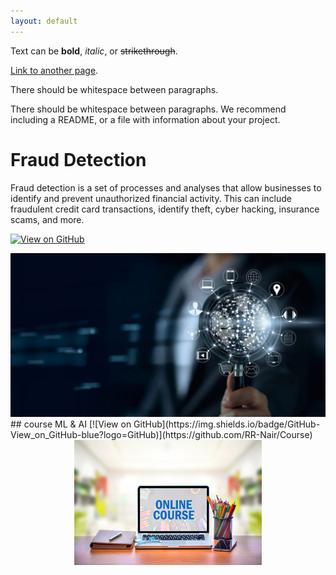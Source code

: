 ```yaml
---
layout: default
---
```


Text can be **bold**, _italic_, or ~~strikethrough~~.

[Link to another page](./another-page.html).

There should be whitespace between paragraphs.

There should be whitespace between paragraphs. We recommend including a README, or a file with information about your project.

# Fraud Detection

Fraud detection is a set of processes and analyses that allow businesses to identify and prevent unauthorized financial activity. This can include fraudulent credit card transactions, identify theft, cyber hacking, insurance scams, and more.

[![View on GitHub](https://img.shields.io/badge/GitHub-View_on_GitHub-blue?logo=GitHub)](https://github.com/RR-Nair/fraud-deduction)

<center><img src="assets/img/fraud_detection.jpg"/></center>
## course
ML & AI
[![View on GitHub](https://img.shields.io/badge/GitHub-View_on_GitHub-blue?logo=GitHub)](https://github.com/RR-Nair/Course)
<center><img src="assets/img/course.jpg"/></center>

